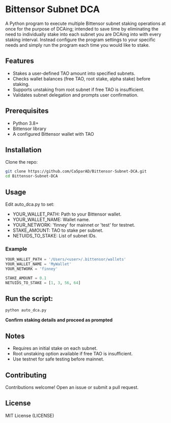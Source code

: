 # Bittensor Subnet DCA

A Python program to execute multiple Bittensor subnet staking operations at once for the purpose of DCAing; intended to save time by eliminating the need to individually stake into each subnet you are DCAing into with every staking interval. Instead configure the program settings to your specific needs and simply run the program each time you would like to stake.

## Features
- Stakes a user-defined TAO amount into specified subnets.
- Checks wallet balances (free TAO, root stake, alpha stake) before staking.
- Supports unstaking from root subnet if free TAO is insufficient.
- Validates subnet delegation and prompts user confirmation.

## Prerequisites
- Python 3.8+
- Bittensor library
- A configured Bittensor wallet with TAO

## Installation
Clone the repo:
```bash
git clone https://github.com/Ca5parAD/Bittensor-Subnet-DCA.git
cd Bittensor-Subnet-DCA
```

## Usage
Edit auto_dca.py to set:
- YOUR_WALLET_PATH: Path to your Bittensor wallet.
- YOUR_WALLET_NAME: Wallet name.
- YOUR_NETWORK: 'finney' for mainnet or 'test' for testnet.
- STAKE_AMOUNT: TAO to stake per subnet.
- NETUIDS_TO_STAKE: List of subnet IDs.

### Example
```py
YOUR_WALLET_PATH = '/Users/<user>/.bittensor/wallets'
YOUR_WALLET_NAME = 'MyWallet'
YOUR_NETWORK = 'finney'

STAKE_AMOUNT = 0.1
NETUIDS_TO_STAKE = [1, 3, 56, 64]
```

## Run the script:
```bash
python auto_dca.py
```
**Confirm staking details and proceed as prompted**

## Notes
- Requires an initial stake on each subnet.
- Root unstaking option available if free TAO is insufficient.
- Use testnet for safe testing before mainnet.

## Contributing
Contributions welcome! Open an issue or submit a pull request.

## License
MIT License (LICENSE)
